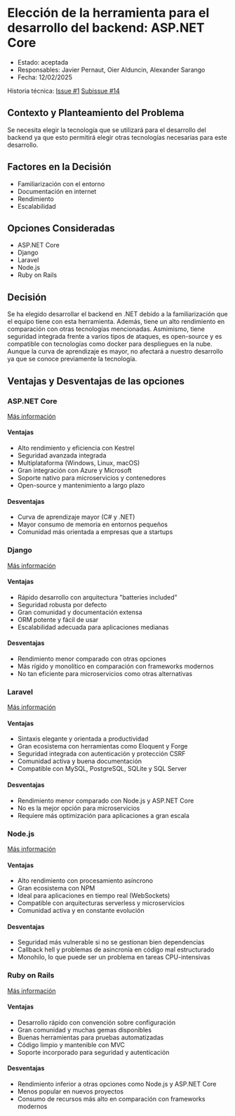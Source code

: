# Elección de la herramienta para el desarrollo del backend: ASP.NET Core

* Estado: aceptada
* Responsables: Javier Pernaut, Oier Alduncin, Alexander Sarango
* Fecha: 12/02/2025

Historia técnica: [Issue #1](https://github.com/oielay/GTIO_Votacion/issues/1) [Subissue #14](https://github.com/oielay/GTIO_Votacion/issues/14)

## Contexto y Planteamiento del Problema

Se necesita elegir la tecnología que se utilizará para el desarrollo del backend ya que esto permitirá elegir otras tecnologías necesarias para este desarrollo.

## Factores en la Decisión 

* Familiarización con el entorno
* Documentación en internet
* Rendimiento
* Escalabilidad

## Opciones Consideradas

* ASP.NET Core
* Django
* Laravel
* Node.js
* Ruby on Rails

## Decisión

Se ha elegido desarrollar el backend en .NET debido a la familiarización que el equipo tiene con esta herramienta. Además, tiene un alto rendimiento en comparación con otras tecnologías mencionadas. Asmimismo, tiene seguridad integrada frente a varios tipos de ataques, es open-source y es compatible con tecnologías como docker para despliegues en la nube. Aunque la curva de aprendizaje es mayor, no afectará a nuestro desarrollo ya que se conoce previamente la tecnología.

## Ventajas y Desventajas de las opciones

### ASP.NET Core

[Más información](https://dotnet.microsoft.com/es-es/learn/aspnet/what-is-aspnet-core)

#### Ventajas

* Alto rendimiento y eficiencia con Kestrel
* Seguridad avanzada integrada
* Multiplataforma (Windows, Linux, macOS)
* Gran integración con Azure y Microsoft
* Soporte nativo para microservicios y contenedores
* Open-source y mantenimiento a largo plazo

#### Desventajas

* Curva de aprendizaje mayor (C# y .NET)
* Mayor consumo de memoria en entornos pequeños
* Comunidad más orientada a empresas que a startups

### Django

[Más información](https://www.djangoproject.com/)

#### Ventajas

* Rápido desarrollo con arquitectura "batteries included"
* Seguridad robusta por defecto
* Gran comunidad y documentación extensa
* ORM potente y fácil de usar
* Escalabilidad adecuada para aplicaciones medianas

#### Desventajas

* Rendimiento menor comparado con otras opciones
* Más rígido y monolítico en comparación con frameworks modernos
* No tan eficiente para microservicios como otras alternativas

### Laravel

[Más información](https://laravel.com/)

#### Ventajas

* Sintaxis elegante y orientada a productividad
* Gran ecosistema con herramientas como Eloquent y Forge
* Seguridad integrada con autenticación y protección CSRF
* Comunidad activa y buena documentación
* Compatible con MySQL, PostgreSQL, SQLite y SQL Server

#### Desventajas

* Rendimiento menor comparado con Node.js y ASP.NET Core
* No es la mejor opción para microservicios
* Requiere más optimización para aplicaciones a gran escala

### Node.js

[Más información](https://nodejs.org/es)

#### Ventajas

* Alto rendimiento con procesamiento asíncrono
* Gran ecosistema con NPM
* Ideal para aplicaciones en tiempo real (WebSockets)
* Compatible con arquitecturas serverless y microservicios
* Comunidad activa y en constante evolución

#### Desventajas

* Seguridad más vulnerable si no se gestionan bien dependencias
* Callback hell y problemas de asincronía en código mal estructurado
* Monohilo, lo que puede ser un problema en tareas CPU-intensivas

### Ruby on Rails

[Más información](https://rubyonrails.org/)

#### Ventajas

* Desarrollo rápido con convención sobre configuración
* Gran comunidad y muchas gemas disponibles
* Buenas herramientas para pruebas automatizadas
* Código limpio y mantenible con MVC
* Soporte incorporado para seguridad y autenticación

#### Desventajas

* Rendimiento inferior a otras opciones como Node.js y ASP.NET Core
* Menos popular en nuevos proyectos
* Consumo de recursos más alto en comparación con frameworks modernos
